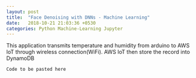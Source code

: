 ```yaml
---
layout: post
title:  "Face Denoising with DNNs - Machine Learning"
date:   2018-10-21 21:03:36 +0530
categories: Python Machine-Learning Jupyter
---
```

This application transmits temperature and humidity from arduino to AWS IoT through wireless connection(WiFi). AWS IoT then store the record into DynamoDB

```javascript
Code to be pasted here
```
